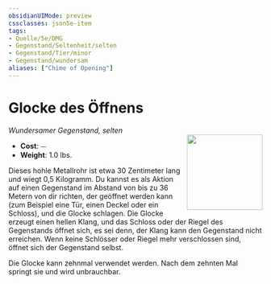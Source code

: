 ```yaml
---
obsidianUIMode: preview
cssclasses: json5e-item
tags:
- Quelle/5e/DMG
- Gegenstand/Seltenheit/selten
- Gegenstand/Tier/minor
- Gegenstand/wundersam
aliases: ["Chime of Opening"]
---
```

# Glocke des Öffnens
*Wundersamer Gegenstand, selten*  
<img src="Gegenstände/chime-of-opening.webp" align="right" width="150">

- **Cost**: ⏤
- **Weight**: 1.0 lbs.

Dieses hohle Metallrohr ist etwa 30 Zentimeter lang und wiegt 0,5 Kilogramm. Du kannst es als Aktion auf einen Gegenstand im Abstand von bis zu 36 Metern von dir richten, der geöffnet werden kann (zum Beispiel eine Tür, einen Deckel oder ein Schloss), und die Glocke schlagen. Die Glocke erzeugt einen hellen Klang, und das Schloss oder der Riegel des Gegenstands öffnet sich, es sei denn, der Klang kann den Gegenstand nicht erreichen. Wenn keine Schlösser oder Riegel mehr verschlossen sind, öffnet sich der Gegenstand selbst.

Die Glocke kann zehnmal verwendet werden. Nach dem zehnten Mal springt sie und wird unbrauchbar.
